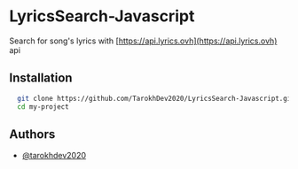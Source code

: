# LyricsSearch-Javascript
Search for song's lyrics with [https://api.lyrics.ovh](https://api.lyrics.ovh) api


## Installation

```bash
  git clone https://github.com/TarokhDev2020/LyricsSearch-Javascript.git
  cd my-project
```

## Authors

- [@tarokhdev2020](https://www.github.com/TarokhDev2020)

